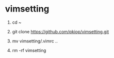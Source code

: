# vimsetting

1. cd ~

2. git clone https://github.com/pkiop/vimsetting.git

3. mv vimsetting/.vimrc ..

4. rm -rf vimsetting
